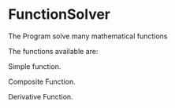 # FunctionSolver
The Program solve many mathematical functions

The functions available are:

Simple function.

Composite Function.

Derivative Function.
